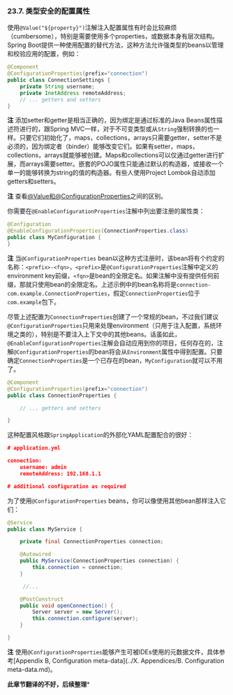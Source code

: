 ### 23.7. 类型安全的配置属性

使用`@Value("${property}")`注解注入配置属性有时会比较麻烦（cumbersome），特别是需要使用多个properties，或数据本身有层次结构。Spring Boot提供一种使用配置的替代方法，这种方法允许强类型的beans以管理和校验应用的配置，例如：
```java
@Component
@ConfigurationProperties(prefix="connection")
public class ConnectionSettings {
    private String username;
    private InetAddress remoteAddress;
    // ... getters and setters
}
```
**注** 添加setter和getter是相当正确的，因为绑定是通过标准的Java Beans属性描述符进行的，跟Spring MVC一样，对于不可变类型或从`String`强制转换的也一样。只要它们初始化了，maps，collections，arrays只需要getter，setter不是必须的，因为绑定者（binder）能够改变它们。如果有setter，maps，collections，arrays就能够被创建。Maps和collections可以仅通过getter进行扩展，而arrays需要setter。嵌套的POJO属性只能通过默认的构造器，或接收一个单一的能够转换为string的值的构造器。有些人使用Project Lombok自动添加getters和setters。

**注** 查看[@Value和@ConfigurationProperties](http://docs.spring.io/spring-boot/docs/1.4.1.RELEASE/reference/htmlsingle/#boot-features-external-config-vs-value)之间的区别。

你需要在`@EnableConfigurationProperties`注解中列出要注册的属性类：
```java
@Configuration
@EnableConfigurationProperties(ConnectionProperties.class)
public class MyConfiguration {
}
```
**注** 当`@ConfigurationProperties` bean以这种方式注册时，该bean将有个约定的名称：`<prefix>-<fqn>`，`<prefix>`是`@ConfigurationProperties`注解中定义的environment key前缀，`<fqn>`是bean的全限定名。如果注解中没有提供任何前缀，那就只使用bean的全限定名。上述示例中的bean名称将是`connection-com.example.ConnectionProperties`，假定`ConnectionProperties`位于`com.example`包下。

尽管上述配置为`ConnectionProperties`创建了一个常规的bean，不过我们建议`@ConfigurationProperties`只用来处理environment（只用于注入配置，系统环境之类的），特别是不要注入上下文中的其他beans。话虽如此，`@EnableConfigurationProperties`注解会自动应用到你的项目，任何存在的，注解`@ConfigurationProperties`的bean将会从`Environment`属性中得到配置。只要确定`ConnectionProperties`是一个已存在的bean，`MyConfiguration`就可以不用了。
```java
@Component
@ConfigurationProperties(prefix="connection")
public class ConnectionProperties {

    // ... getters and setters

}
```
这种配置风格跟`SpringApplication`的外部化YAML配置配合的很好：
```json
# application.yml

connection:
    username: admin
    remoteAddress: 192.168.1.1

# additional configuration as required
```
为了使用`@ConfigurationProperties` beans，你可以像使用其他bean那样注入它们：
```java
@Service
public class MyService {

    private final ConnectionProperties connection;

    @Autowired
    public MyService(ConnectionProperties connection) {
        this.connection = connection;
    }

     //...

    @PostConstruct
    public void openConnection() {
        Server server = new Server();
        this.connection.configure(server);
    }

}
```
**注** 使用`@ConfigurationProperties`能够产生可被IDEs使用的元数据文件，具体参考[Appendix B, Configuration meta-data](../X. Appendices/B. Configuration meta-data.md)。

**此章节翻译的不好，后续整理***
